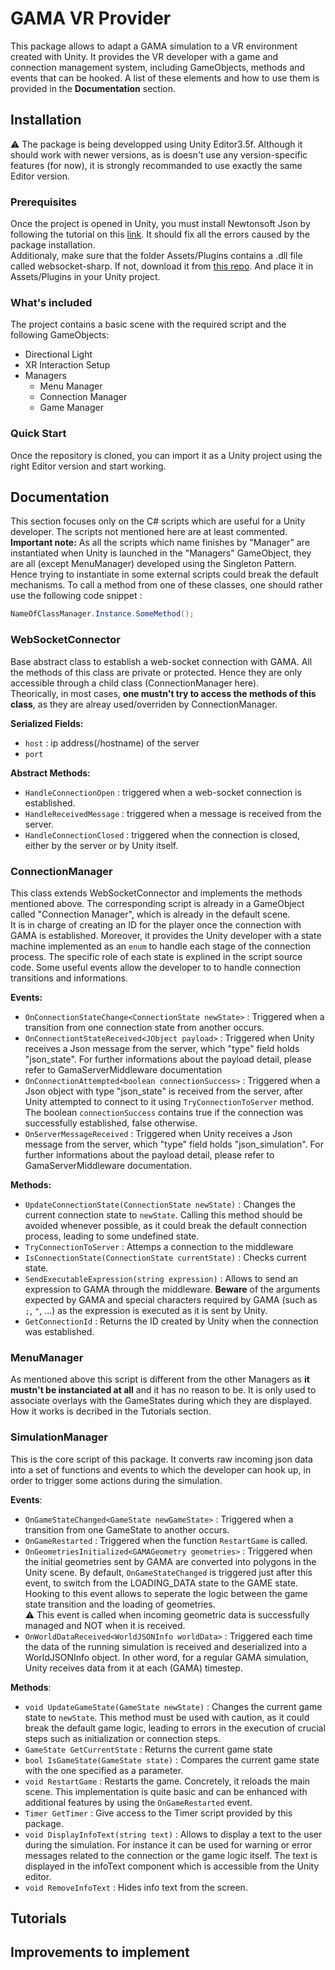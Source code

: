 # GAMA VR Provider

This package allows to adapt a GAMA simulation to a VR environment created with Unity. It provides the VR developer with a game and connection management system, including GameObjects, methods and events that can be hooked. A list of these elements and how to use them is provided in the **Documentation** section.

## Installation

:warning: The package is being developped using Unity Editor3.5f. Although it should work with newer versions, as is doesn't use any version-specific features (for now), it is strongly recommanded to use exactly the same Editor version.  

### Prerequisites

Once the project is opened in Unity, you must install Newtonsoft Json by following the tutorial on this [link](https://github.com/applejag/Newtonsoft.Json-for-Unity/wiki/Install-official-via-UPM). It should fix all the errors caused by the package installation.  
Additionaly, make sure that the folder Assets/Plugins contains a .dll file called websocket-sharp. If not, download it from [this repo](https://github.com/sta/websocket-sharp). And place it in Assets/Plugins in your Unity project. 

### What's included 

The project contains a basic scene with the required script and the following GameObjects:
- Directional Light
- XR Interaction Setup
- Managers
	- Menu Manager
	- Connection Manager
	- Game Manager

### Quick Start

Once the repository is cloned, you can import it as a Unity project using the right Editor version and start working.

## Documentation

This section focuses only on the C# scripts which are useful for a Unity developer. The scripts not mentioned here are at least commented.  
**Important note:** As all the scripts which name finishes by "Manager" are instantiated when Unity is launched in the "Managers" GameObject, they are all (except MenuManager) developed using the Singleton Pattern. Hence trying to instantiate in some external scripts could break the default mechanisms. To call a method from one of these classes, one should rather use the following code snippet :
```csharp
NameOfClassManager.Instance.SomeMethod();
```

### WebSocketConnector

Base abstract class to establish a web-socket connection with GAMA. All the methods of this class are private or protected. Hence they are only accessible through a child class (ConnectionManager here).  
Theorically, in most cases, **one mustn't try to access the methods of this class**, as they are alreay used/overriden by ConnectionManager.

**Serialized Fields:**    
- `host` : ip address(/hostname) of the server
- `port`

**Abstract Methods:**  
- `HandleConnectionOpen` : triggered when a web-socket connection is established.
- `HandleReceivedMessage` : triggered when a message is received from the server.
- `HandleConnectionClosed` : triggered when the connection is closed, either by the server or by Unity itself.

### ConnectionManager

This class extends WebSocketConnector and implements the methods mentioned above. The corresponding script is already in a GameObject called "Connection Manager", which is already in the default scene.  
It is in charge of creating an ID for the player once the connection with GAMA is established. Moreover, it provides the Unity developer with a state machine implemented as an `enum` to handle each stage of the connection process. The specific role of each state is explined in the script source code. Some useful events allow the developer to to handle connection transitions and informations.

**Events:**  
- `OnConnectionStateChange<ConnectionState newState>` : Triggered when a transition from one connection state from another occurs.    
- `OnConnectiontStateReceived<JObject payload>` : Triggered when Unity receives a Json message from the server, which "type" field holds "json_state". For further informations about the payload detail, please refer to GamaServerMiddleware documentation
- `OnConnectionAttempted<boolean connectionSuccess>` : Triggered when a Json object with type "json_state" is received from the server, after Unity attempted to connect to it using `TryConnectionToServer` method. The boolean `connectionSuccess` contains true if the connection was successfully established, false otherwise.
- `OnServerMessageReceived` : Triggered when Unity receives a Json message from the server, which "type" field holds "json_simulation". For further informations about the payload detail, please refer to GamaServerMiddleware documentation.

**Methods:**
- `UpdateConnectionState(ConnectionState newState)` : Changes the current connection state to `newState`. Calling this method should be avoided whenever possible, as it could break the default connection process, leading to some undefined state.
- `TryConnectionToServer` : Attemps a connection to the middleware
- `IsConnectionState(ConnectionState currentState)` : Checks current state.
- `SendExecutableExpression(string expression)` : Allows to send an expression to GAMA through the middleware. **Beware** of the arguments expected by GAMA and special characters required by GAMA (such as `;`, `"`, ...) as the expression is executed as it is sent by Unity.
- `GetConnectionId` : Returns the ID created by Unity when the connection was established.

### MenuManager

As mentioned above this script is different from the other Managers as **it mustn't be instanciated at all** and it has no reason to be. It is only used to associate overlays with the GameStates during which they are displayed.  
How it works is decribed in the Tutorials section.

### SimulationManager

This is the core script of this package. It converts raw incoming json data into a set of functions and events to which the developer can hook up, in order to trigger some actions during the simulation.

**Events**:

- `OnGameStateChanged<GameState newGameState>` : Triggered when a transition from one GameState to another occurs.
- `OnGameRestarted` : Triggered when the function `RestartGame` is called.
- `OnGeometriesInitialized<GAMAGeometry geometries>` : Triggered when the initial geometries sent by GAMA are converted into polygons in the Unity scene. By default, `OnGameStateChanged` is triggered just after this event, to switch from the LOADING_DATA state to the GAME state. Hooking to this event allows to seperate the logic between the game state transition and the loading of geometries.  
:warning: This event is called when incoming geometric data is successfully managed and NOT when it is received.
- `OnWorldDataReceived<WorldJSONInfo worldData>` : Triggered each time the data of the running simulation is received and deserialized into a WorldJSONInfo object. In other word, for a regular GAMA simulation, Unity receives data from it at each (GAMA) timestep. 

**Methods**:

- `void UpdateGameState(GameState newState)` : Changes the current game state to `newState`. This method must be used with caution, as it could break the default game logic, leading to errors in the execution of crucial steps such as initialization or connection steps.
- `GameState GetCurrentState` : Returns the current game state
- `bool IsGameState(GameState state)` : Compares the current game state with the one specified as a parameter.
- `void RestartGame` : Restarts the game. Concretely, it reloads the main scene. This implementation is quite basic and can be enhanced with additional features by using the `OnGameRestarted` event.
- `Timer GetTimer` : Give access to the Timer script provided by this package.
- `void DisplayInfoText(string text)` : Allows to display a text to the user during the simulation. For instance it can be used for warning or error messages related to the connection or the game logic itself. The text is displayed in the infoText component which is accessible from the Unity editor.
- `void RemoveInfoText` : Hides info text from the screen.

## Tutorials


## Improvements to implement 
